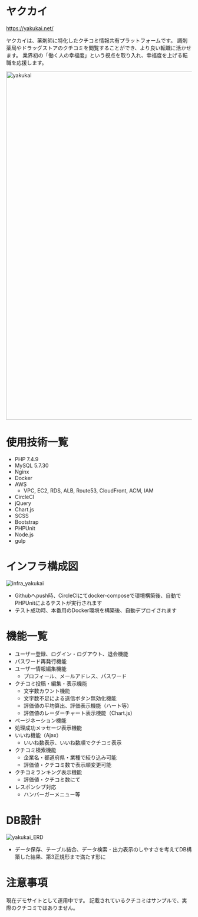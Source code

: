 # ヤクカイ

https://yakukai.net/

ヤクカイは、薬剤師に特化したクチコミ情報共有プラットフォームです。
調剤薬局やドラッグストアのクチコミを閲覧することができ、より良い転職に活かせます。
業界初の「働く人の幸福度」という視点を取り入れ、幸福度を上げる転職を応援します。

<img width="943" alt="yakukai" src="https://user-images.githubusercontent.com/79587217/133016171-2e028621-661c-41c4-8874-0f8aa6d42c9b.png">

# 使用技術一覧

- PHP 7.4.9
- MySQL 5.7.30
- Nginx
- Docker
- AWS
  - VPC, EC2, RDS, ALB, Route53, CloudFront, ACM, IAM
- CircleCI
- jQuery
- Chart.js
- SCSS
- Bootstrap
- PHPUnit
- Node.js
- gulp

# インフラ構成図

![infra_yakukai](https://user-images.githubusercontent.com/79587217/133016591-0d60a25c-700a-406f-a4d7-033f46dbae07.jpg)

- Githubへpush時、CircleCIにてdocker-composeで環境構築後、自動でPHPUnitによるテストが実行されます
- テスト成功時、本番用のDocker環境を構築後、自動デプロイされます

# 機能一覧

- ユーザー登録、ログイン・ログアウト、退会機能
- パスワード再発行機能
- ユーザー情報編集機能
  - プロフィール、メールアドレス、パスワード
- クチコミ投稿・編集・表示機能
  - 文字数カウント機能
  - 文字数不足による送信ボタン無効化機能
  - 評価値の平均算出、評価表示機能（ハート等）
  - 評価値のレーダーチャート表示機能（Chart.js）
- ページネーション機能
- 処理成功メッセージ表示機能
- いいね機能（Ajax）
  - いいね数表示、いいね数順でクチコミ表示
- クチコミ検索機能
  - 企業名・都道府県・業種で絞り込み可能
  - 評価値・クチコミ数で表示順変更可能
- クチコミランキング表示機能
  - 評価値・クチコミ数にて
- レスポンシブ対応
  - ハンバーガーメニュー等

# DB設計

![yakukai_ERD](https://user-images.githubusercontent.com/79587217/133018746-baf15b94-811f-4f5a-af54-4a8348e6ade9.jpg)

- データ保存、テーブル結合、データ検索・出力表示のしやすさを考えてDB構築した結果、第3正規形まで満たす形に

# 注意事項

現在デモサイトとして運用中です。
記載されているクチコミはサンプルで、実際のクチコミではありません。
